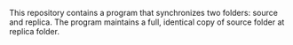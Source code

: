 This repository contains a program that synchronizes two folders: source and replica. The program maintains a full, identical copy of source folder at replica folder.
